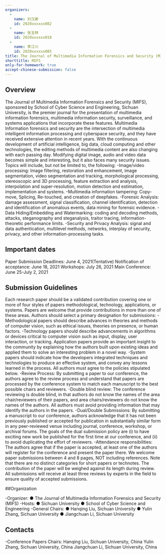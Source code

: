 ```yaml
---
organizers:
  -
    name: 刘汉卿
    id: 2020xxxxxx082
  -
    name: 张玉林
    id: 2020xxxxxx018
  -
    name: 李江川
    id: 2020xxxxxx085
title: The Journal of Multimedia Information Forensics and Security (MIFS)
shorttitle: MIFS
only-for-homework: true
accept-chinese-submission: false
---
```


## Overview

The Journal of Multimedia Information Forensics and Security (MIFS), sponsored by School of Cyber Science and Engineering, Sichuan University, is the premier journal for the 
presentation of multimedia information forensics, multimedia information security, surveillance, and systems applications that incorporate these features. Multimedia Information
forensics and security are the intersection of multimedia intelligent information processing and cyberspace security, and they have received extensive attention in recent years.
With the continuous development of artificial intelligence, big data, cloud computing and other technologies, the editing methods of multimedia content are also changing with 
each passing day. Modifying digital image, audio and video data becomes simple and interesting, but it also faces many security issues.
Topics will include, but not be limited to, the following:
-Image/video processing: Image filtering, restoration and enhancement, image segmentation, video segmentation and tracking, morphological processing, stereoscopic and 3D processing, 
feature extraction and analysis, interpolation and super-resolution, motion detection and estimation, implementation and systems.
-Multimedia information tampering: Copy-move, Splicing, Re-touched, and creation of deepfakes.
-Forensic Analysis: damage assessment, signal classification, channel identification, detection and identification of anomalous events, data mining for forensic evidence.
-Data Hiding/Embedding and Watermarking: coding and decoding methods, attacks, steganography and steganalysis, traitor tracing, information-theoretic performance limits.
-Security and Privacy Analysis: signal and data authentication, multilevel methods, networks, interplay of security, privacy, and other information-processing tasks.


## Important dates

Paper Submission Deadlines: June 4, 2021(Tentative)
Notification of acceptance: June 18, 2021
Workshops: July 26, 2021
Main Conference: June 25-July 2, 2021


## Submission Guidelines

Each research paper should be a validated contribution covering one or more of four styles of papers methodological, technology, applications, or systems. Papers are welcome that
provide contributions in more than one of these areas. Authors should select a primary designation for submissions:
-Methodological papers should describe advances in theories and methods of computer vision, such as ethical issues, theories on presence, or human factors.
-Technology papers should describe advancements in algorithms or devices critical to computer vision such as input, display, user interaction, or tracking.
Application papers provide an important insight to the community by explaining how the authors built upon existing ideas and applied them to solve an interesting problem in a 
novel way.
-System papers should indicate how the developers integrated techniques and technologies to produce an effective system, and convey any lessons learned in the process.
All authors must agree to the policies stipulated below.
-Review Process: By submitting a paper to our conference, the authors agree to the review process and understand that papers are processed by the conference system to match each 
manuscript to the best possible chairs and reviewers.
-Double blind review: The conference reviewing is double blind, in that authors do not know the names of the area chair/reviewers of their papers, and area chairs/reviewers do not
know the names of the authors. All authors must avoid providing information that may identify the authors in the papers.
-Dual/Double Submissions: By submitting a manuscript to our conference, authors acknowledge that it has not been previously published or accepted for publication in substantially
similar form in any peer-reviewed venue including journal, conference, workshop, or archival forums. 
The goals of the dual submission policy are (i) to have exciting new work be published for the first time at our conference, and (ii) to avoid duplicating the effort of reviewers.
-Attendance responsibilities: The authors agree that if the paper is accepted, at least one of the authors will register for the conference and present the paper there.
We welcome paper submissions between 4 and 8 pages, NOT including references. Note that there are no distinct categories for short papers or technotes. The contribution of the 
paper will be weighed against its length during review. All submissions will receive at least three reviews by experts in the field to ensure quality of accepted submissions. 


##Organization

-Organizer:
● The Journal of Multimedia Information Forensics and Security (MIFS)
-Hosts:
● Sichuan University
● School of Cyber Science and Engineering
-General Chairs:
● Hanqing Liu, Sichuan University
● Yulin Zhang, Sichuan University
● Jiangchuan Li, Sichuan University


## Contacts

-Conference Papers Chairs:
Hanqing Liu, Sichuan University, China
Yulin Zhang, Sichuan University, China
Jiangchuan Li, Sichuan University, China
